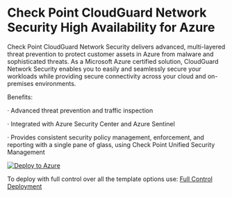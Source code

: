 # Check Point CloudGuard Network Security High Availability for Azure

Check Point CloudGuard Network Security delivers advanced, multi-layered threat prevention to protect customer assets in Azure from malware and sophisticated threats. As a Microsoft Azure certified solution, CloudGuard Network Security enables you to easily and seamlessly secure your workloads while providing secure connectivity across your cloud and on-premises environments.

Benefits:

· Advanced threat prevention and traffic inspection

· Integrated with Azure Security Center and Azure Sentinel

· Provides consistent security policy management, enforcement, and reporting with a single pane of glass, using Check Point Unified Security Management

<a href="https://portal.azure.com/#create/Microsoft.Template/uri/https%3A%2F%2Fgithub.com%2Fclagarrigue%2FCloudGuardIaaS%2Fmaster%2Fazure%2Ftemplates%2Fmarketplace-ha%2FmainTemplate.json/createUIDefinitionUri/https%3A%2F%2Fgithub.com%2Fclagarrigue%2FCloudGuardIaaS%2Fmaster%2Fazure%2Ftemplates%2Fmarketplace-ha%2FcreateUiDefinition.json">
 <img src="https://aka.ms/deploytoazurebutton" alt="Deploy to Azure" />
</a>


To deploy with full control over all the template options use: [Full Control Deployment](https://portal.azure.com/#create/Microsoft.Template/uri/https%3A%2F%2Fraw.githubusercontent.com%2FCheckPointSW%2FCloudGuardIaaS%2Fmaster%2Fazure%2Ftemplates%2Fmarketplace-ha%2FmainTemplate.json)


